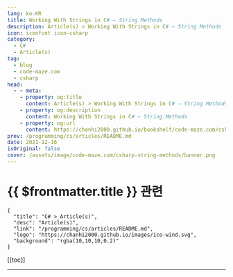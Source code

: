 ```yaml
---
lang: ko-KR
title: Working With Strings in C# – String Methods
description: Article(s) > Working With Strings in C# – String Methods
icon: iconfont icon-csharp
category: 
  - C#
  - Article(s)
tag: 
  - blog
  - code-maze.com
  - csharp
head:  
  - - meta:
    - property: og:title
      content: Article(s) > Working With Strings in C# – String Methods
    - property: og:description
      content: Working With Strings in C# – String Methods
    - property: og:url
      content: https://chanhi2000.github.io/bookshelf/code-maze.com/csharp-string-methods.html
prev: /programming/cs/articles/README.md
date: 2021-12-16
isOriginal: false
cover: /assets/image/code-maze.com/csharp-string-methods/banner.png
---
```


# {{ $frontmatter.title }} 관련

```component VPCard
{
  "title": "C# > Article(s)",
  "desc": "Article(s)",
  "link": "/programming/cs/articles/README.md",
  "logo": "https://chanhi2000.github.io/images/ico-wind.svg",
  "background": "rgba(10,10,10,0.2)"
}
```

[[toc]]

---

<SiteInfo
  name="Working With Strings in C# – String Methods"
  desc="FInd out how to work with strings in C# project, what type of String Methods in C# exists, and how to use them through examples."
  url="https://code-maze.com/csharp-string-methods/"
  logo="/assets/image/code-maze.com/favicon.png"
  preview="/assets/image/code-maze.com/csharp-string-methods/banner.png"/>

<!-- TODO: 작성 -->
